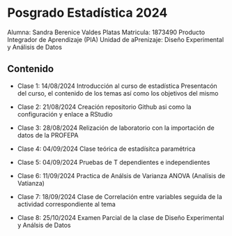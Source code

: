 # Posgrado Estadística 2024
Alumna: Sandra Berenice Valdes Platas
Matricula: 1873490
Producto Integrador de Aprendizaje (PIA)
Unidad de aPrenizaje: Diseño Experimental y Análisis de Datos 


## Contenido 

- Clase 1: 14/08/2024 Introducción al curso de estadística
  Presentacón del curso, el contenido de los temas así como los objetivos del mismo 

- Clase 2: 21/08/2024 Creación repositorio Github asi como la configuración y enlace a RStudio 
  
- Clase 3: 28/08/2024 Relización de laboratorio con la importación de datos de la PROFEPA 

- Clase 4: 04/09/2024 Clase teórica de estadísitca paramétrica

- Clase 5: 04/09/2024 Pruebas de T dependientes e independientes  

- Clase 6: 11/09/2024 Practica de Análsis de Varianza ANOVA (Analísis de Vatianza)

- Clase 7: 18/09/2024 Clase de Correlación entre variables seguida de la actividad correspondiente al tema 

- Clase 8: 25/10/2024 Examen Parcial de la clase de Diseño Experimental y Análsis de Datos 








